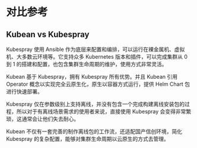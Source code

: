 # 对比参考

## Kubean vs Kubespray

Kubespray 使用 Ansible 作为底层来配置和编排，可以运行在裸金属机、虚拟机、大多数云环境等。它支持众多 Kubernetes 版本和插件，可以完成集群从 0 到 1 的搭建和配置，也包含集群生命周期的维护，使用方式非常灵活。

Kubean 基于 Kubespray，拥有 Kubespray 所有优势。并且 Kubean 引用 Operator 概念以实现完全云原生化，原生以容器方式运行，提供 Helm Chart 包进行快速部署。

Kubespray 仅在参数级别上支持离线，并没有包含一个完成构建离线安装包的过程，所以对于有离线场景需求的使用者来说，直接使用 Kubespray 会变得非常繁琐，这通常会让他们失去耐心。

Kubean 不仅有一套完善的制作离线包的工作流，还适配国产信创环境，简化 Kubespray 的复杂配置，能够对集群生命周期以云原生的方式去管理。
